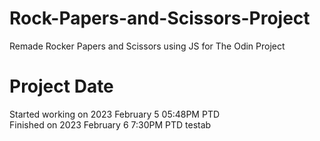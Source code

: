 # Rock-Papers-and-Scissors-Project
Remade Rocker Papers and Scissors using JS for The Odin Project

# Project Date
Started working on 2023 February 5 05:48PM PTD
</br>
Finished on 2023 February 6 7:30PM PTD
testab